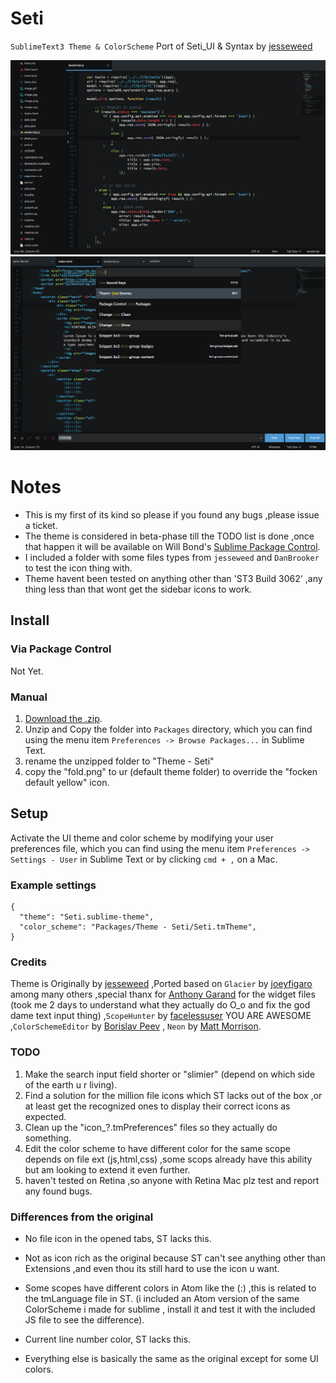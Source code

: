 # Seti

`SublimeText3 Theme & ColorScheme` Port of Seti_UI & Syntax by [jesseweed](https://github.com/jesseweed/seti-ui)

![Seti Screenshot](screenshot-1.jpg)
![Seti Screenshot](screenshot-2.jpg)


# Notes
- This is my first of its kind so please if you found any bugs ,please issue a ticket.
- The theme is considered in beta-phase till the TODO list is done ,once that happen it will be available on Will Bond's [Sublime Package Control](https://sublime.wbond.net).
- I included a folder with some files types from `jesseweed` and `DanBrooker` to test the icon thing with.
- Theme havent been tested on anything other than 'ST3 Build 3062' ,any thing less than that wont get the sidebar icons to work.


## Install

### Via Package Control

Not Yet.

### Manual

1. [Download the .zip](https://github.com/ctf0/Seti_ST3/archive/master.zip).
2. Unzip and Copy the folder into `Packages` directory, which you can find using the menu item `Preferences -> Browse Packages...` in Sublime Text.
3. rename the unzipped folder to "Theme - Seti"
4. copy the "fold.png" to ur (default theme folder) to override the "focken default yellow" icon.

## Setup

Activate the UI theme and color scheme by modifying your user preferences file, which you can find using the menu item `Preferences -> Settings - User` in Sublime Text or by clicking `cmd + ,` on a Mac.

### Example settings
```
{
  "theme": "Seti.sublime-theme",
  "color_scheme": "Packages/Theme - Seti/Seti.tmTheme",
}
```

### Credits

Theme is Originally by [jesseweed](https://github.com/jesseweed/seti-ui) ,Ported based on `Glacier` by [joeyfigaro](https://github.com/joeyfigaro/glacier-theme) among many others ,special thanx for [Anthony Garand](https://github.com/garand) for the widget files (took me 2 days to understand what they actually do O_o and fix the god dame text input thing) ,`ScopeHunter` by [facelessuser](https://github.com/facelessuser) YOU ARE AWESOME ,`ColorSchemeEditor` by [Borislav Peev](https://github.com/bobef) , `Neon` by [Matt Morrison](https://github.com/MattDMo/Neon-color-scheme).


### TODO

1. Make the search input field shorter or "slimier" (depend on which side of the earth u r living).
2. Find a solution for the million file icons which ST lacks out of the box ,or at least get the recognized ones to display their correct icons as expected.
3. Clean up the "icon_?.tmPreferences" files so they actually do something.
4. Edit the color scheme to have different color for the same scope depends on file ext (js,html,css) ,some scops already have this ability but am looking to extend it even further.
5. haven't tested on Retina ,so anyone with Retina Mac plz test and report any found bugs.


### Differences from the original

- No file icon in the opened tabs, ST lacks this.

- Not as icon rich as the original because ST can't see anything other than Extensions ,and even thou its still hard to use the icon u want.

- Some scopes have different colors in Atom like the (:) ,this is related to the tmLanguage file in ST. (i included an Atom version of the same ColorScheme i made for sublime , install it and test it with the included JS file to see the difference).

- Current line number color, ST lacks this.

- Everything else is basically the same as the original except for some UI colors.
